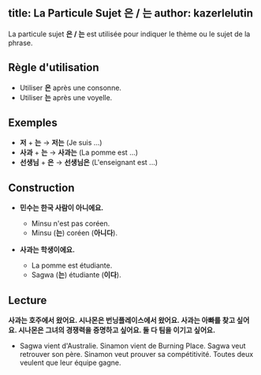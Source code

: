 title: La Particule Sujet 은 / 는
author: kazerlelutin
---
La particule sujet **은 / 는** est utilisée pour indiquer le thème ou le sujet de la phrase.

## Règle d'utilisation
- Utiliser **은** après une consonne.
- Utiliser **는** après une voyelle.

## Exemples
- **저** + **는** → **저는** (Je suis ...)
- **사과** + **는** → **사과는** (La pomme est ...)
- **선생님** + **은** → **선생님은** (L'enseignant est ...)

## Construction
- **민수는 한국 사람이 아니에요.**
  - Minsu n'est pas coréen.
  - Minsu (**는**) coréen (**아니다**).

- **사과는 학생이에요.**
  - La pomme est étudiante.
  - Sagwa (**는**) étudiante (**이다**).

## Lecture
**사과는 호주에서 왔어요. 시나몬은 번닝플레이스에서 왔어요. 사과는 아빠를 찾고 싶어요. 시나몬은 그녀의 경쟁력을 증명하고 싶어요. 둘 다 팀을 이기고 싶어요.**
- Sagwa vient d'Australie. Sinamon vient de Burning Place. Sagwa veut retrouver son père. Sinamon veut prouver sa compétitivité. Toutes deux veulent que leur équipe gagne.
